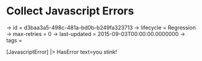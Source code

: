 # Collect Javascript Errors

-> id = d3baa3a5-498c-481a-bd0b-b249fa323713
-> lifecycle = Regression
-> max-retries = 0
-> last-updated = 2015-09-03T00:00:00.0000000
-> tags = 

[JavascriptError]
|> HasError text=you stink!
~~~
